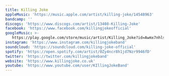 ```yaml
---
title: Killing Joke
appleMusic: 'https://music.apple.com/artist/killing-joke/14548963'
bandcamp: ''
discogs: 'https://www.discogs.com/artist/13408-Killing-Joke'
facebook: 'https://www.facebook.com/killingjokeofficial'
googleMusic: >-
   https://play.google.com/store/music/artist/Killing_Joke?id=Awmx7nhlsfaphbji5ar4i2zyque
instagram: 'https://www.instagram.com/killingjokeband'
soundcloud: 'https://soundcloud.com/killing-joke-official'
spotify: 'https://open.spotify.com/artist/0Zy4ncr8h1jd7Nzr9946fD'
twitter: 'https://twitter.com/killingjokeband'
website: 'https://www.killingjoke.co.uk'
youtube: 'https://www.youtube.com/user/KIllingJokeBand'
---
```

